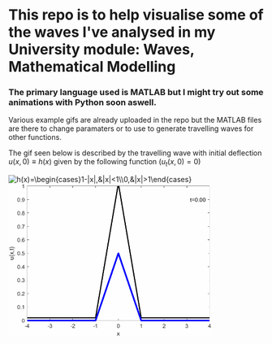 # This repo is to help visualise some of the waves I've analysed in my University module: Waves, Mathematical Modelling

### The primary language used is MATLAB but I might try out some animations with Python soon aswell. 
Various example gifs are already uploaded in the repo but the MATLAB files are there to change paramaters or to use to generate travelling waves for other functions.

The gif seen below is described by the travelling wave with initial deflection $u(x,0) \equiv h(x)$ given by the following function ($u_t(x,0)=0$)

<img src="https://latex.codecogs.com/png.image?\dpi{150}\bg{white}h(x)=\begin{cases}1-|x|,&|x|<1\\0,&|x|>1\end{cases}" title="h(x)=\begin{cases}1-|x|,&|x|<1\\0,&|x|>1\end{cases}" />

<img src=https://github.com/willbarnfield/Travelling-waves/blob/main/animations/one_triangle_travelling_wave.gif alt="one_triangle_travelling_wave.gif" width="400" height="300" style="margin:auto:0px; display: block; max-width: 100%;">
